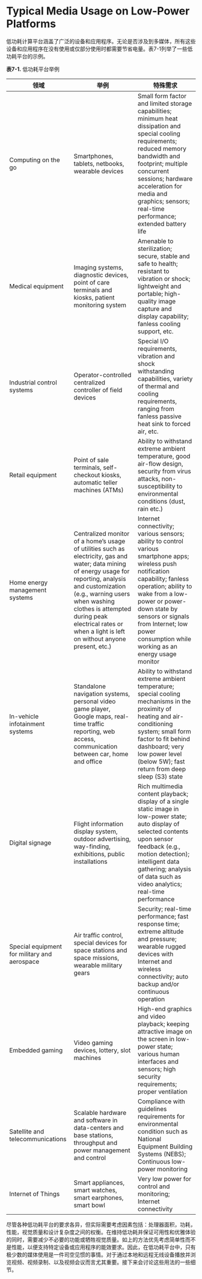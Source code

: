 # Typical Media Usage on Low-Power Platforms
低功耗计算平台涵盖了广泛的设备和应用程序。无论是否涉及到多媒体，所有这些设备和应用程序在没有使用或仅部分使用时都需要节省电量。表7-1列举了一些低功耗平台的示例。

**表7-1.** 低功耗平台举例

| 领域 | 举例 | 特殊需求 |
| --- | --- | --- |
| Computing on the go | Smartphones, tablets, netbooks, wearable devices | Small form factor and limited storage capabilities; minimum heat dissipation and special cooling requirements; reduced memory bandwidth and footprint; multiple concurrent sessions; hardware acceleration for media and graphics; sensors; real-time performance; extended battery life |
| Medical equipment | Imaging systems, diagnostic devices, point of care terminals and kiosks, patient monitoring system | Amenable to sterilization; secure, stable and safe to health; resistant to vibration or shock; lightweight and portable; high-quality image capture and display capability; fanless cooling support, etc. |
| Industrial control systems | Operator-controlled centralized controller of field devices | Special I/O requirements, vibration and shock withstanding capabilities, variety of thermal and cooling requirements, ranging from fanless passive heat sink to forced air, etc. |
| Retail equipment | Point of sale terminals, self-checkout kiosks, automatic teller machines (ATMs) | Ability to withstand extreme ambient temperature, good air-flow design, security from virus attacks, non-susceptibility to environmental conditions (dust, rain etc.) |
|Home energy management systems | Centralized monitor of a home’s usage of utilities such as electricity, gas and water; data mining of energy usage for reporting, analysis and customization (e.g., warning users when washing clothes is attempted during peak electrical rates or when a light is left on without anyone present, etc.) | Internet connectivity; various sensors; ability to control various smartphone apps; wireless push notification capability; fanless operation; ability to wake from a low-power or power-down state by sensors or signals from Internet; low power consumption while working as an energy usage monitor |
| In-vehicle infotainment systems | Standalone navigation systems, personal video game player, Google maps, real-time traffic reporting, web access, communication between car, home and office | Ability to withstand extreme ambient temperature; special cooling mechanisms in the proximity of heating and air- conditioning system; small form factor to fit behind dashboard; very low power level (below 5W); fast return from deep sleep (S3) state |
| Digital signage | Flight information display system, outdoor advertising, way-finding, exhibitions, public installations | Rich multimedia content playback; display of a single static image in low-power state; auto display of selected contents upon sensor feedback (e.g., motion detection); intelligent data gathering; analysis of data such as video analytics; real-time performance |
| Special equipment for military and aerospace | Air traffic control, special devices for space stations and space missions, wearable military gears | Security; real-time performance; fast response time; extreme altitude and pressure; wearable rugged devices with Internet and wireless connectivity; auto backup and/or continuous operation |
| Embedded gaming | Video gaming devices, lottery, slot machines | High-end graphics and video playback; keeping attractive image on the screen in low-power state; various human interfaces and sensors; high security requirements; proper ventilation |
| Satellite and telecommunications | Scalable hardware and software in data-centers and base stations, throughput and power management and control | Compliance with guidelines requirements for environmental condition such as National Equipment Building Systems (NEBS); Continuous low-power monitoring |
| Internet of Things | Smart appliances, smart watches, smart earphones, smart bowl | Very low power for control and monitoring; Internet connectivity |

尽管各种低功耗平台的要求各异，但实际需要考虑因素包括：处理器面积，功耗，性能，视觉质量和设计复杂度之间的权衡。在维持低功耗并保证可用性和优雅体验的同时，需要减少不必要的功能或牺牲视觉质量。如上的方法优先考虑简单性而不是性能，以便支持特定设备或应用程序的能效要求。因此，在低功耗平台中，只有极少数的媒体使用是一件司空见惯的事情。对于通过本地和远程无线设备播放并浏览视频、视频录制、以及视频会议而言尤其重要。接下来会讨论这些用法的一些细节。

